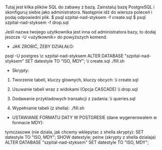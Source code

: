 Tutaj jest kilka plików SQL do zabawy z bazą.
Zainstaluj bazę PostgreSQL i skonfiguruj siebie jako administratora.
Następnie idź do wiersza poleceń i podaj odpowiedni plik.
$ psql szpital-nad-styksem -f create.sql
$ psql szpital-nad-styksem -f drop.sql

Jeśli nazwa twojego użytkownika jest inna od administratora bazy, to dodaj jeszcze
-U <użytkownik>
do powyższych komend.


- JAK ZROBIĆ, ŻEBY DZIAŁAŁO:

psql -U postgres
\c szpital-nad-styksem
ALTER DATABASE "szpital-nad-styksem" SET datestyle TO "ISO, MDY";
\i create.sql
./fill.sh


- Skrypty:

1) Tworzenie tabeli, kluczy glownych, kluczy obcych:
\i create.sql

2) Usuwanie tabeli wraz z widokami (Opcja CASCADE)
\i drop.sql

3) Dodawanie przykladowych transakcji z zadania:
\i queries.sql

4) Wypełnianie tabeli (z shella):
./fill.sh


- USTAWIANIE FORMATU DATY W POSTGRESIE (dane wygenerowalem w formacie MDY):

tymczasowe (nie dziala, jak chcemy wklepytac z shella skrypty):
SET datestyle TO "ISO, MDY";
SHOW datestyle;
pelne (skrypty z shella dzialaja)
ALTER DATABASE "szpital-nad-styksem" SET datestyle TO "ISO, MDY";



